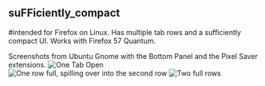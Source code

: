 ## suFFiciently_compact
#intended for Firefox on Linux. Has multiple tab rows and a sufficiently compact UI. Works with Firefox 57 Quantum.


Screenshots from Ubuntu Gnome with the Bottom Panel and the Pixel Saver extensions.
![One Tab Open](https://user-images.githubusercontent.com/3537909/33519779-c87ce1e2-d77b-11e7-8b99-f24e820492b3.png)
![One row full, spilling over into the second row](https://user-images.githubusercontent.com/3537909/33519784-d198122e-d77b-11e7-95be-05d7298cc6e9.png)
![Two full rows](https://user-images.githubusercontent.com/3537909/33519788-d87a3cf2-d77b-11e7-9266-fb1dc6f88f4a.png)
